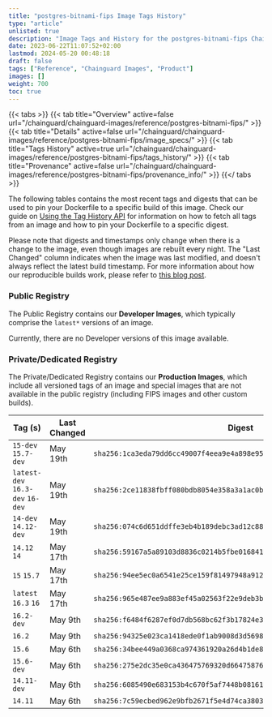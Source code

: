 ```yaml
---
title: "postgres-bitnami-fips Image Tags History"
type: "article"
unlisted: true
description: "Image Tags and History for the postgres-bitnami-fips Chainguard Image"
date: 2023-06-22T11:07:52+02:00
lastmod: 2024-05-20 00:48:18
draft: false
tags: ["Reference", "Chainguard Images", "Product"]
images: []
weight: 700
toc: true
---
```


{{< tabs >}}
{{< tab title="Overview" active=false url="/chainguard/chainguard-images/reference/postgres-bitnami-fips/" >}}
{{< tab title="Details" active=false url="/chainguard/chainguard-images/reference/postgres-bitnami-fips/image_specs/" >}}
{{< tab title="Tags History" active=true url="/chainguard/chainguard-images/reference/postgres-bitnami-fips/tags_history/" >}}
{{< tab title="Provenance" active=false url="/chainguard/chainguard-images/reference/postgres-bitnami-fips/provenance_info/" >}}
{{</ tabs >}}

The following tables contains the most recent tags and digests that can be used to pin your Dockerfile to a specific build of this image. Check our guide on [Using the Tag History API](/chainguard/chainguard-images/using-the-tag-history-api/) for information on how to fetch all tags from an image and how to pin your Dockerfile to a specific digest.

Please note that digests and timestamps only change when there is a change to the image, even though images are rebuilt every night. The "Last Changed" column indicates when the image was last modified, and doesn't always reflect the latest build timestamp. For more information about how our reproducible builds work, please refer to [this blog post](https://www.chainguard.dev/unchained/reproducing-chainguards-reproducible-image-builds).

### Public Registry
The Public Registry contains our **Developer Images**, which typically comprise the `latest*` versions of an image.

Currently, there are no Developer versions of this image available.

### Private/Dedicated Registry
The Private/Dedicated Registry contains our **Production Images**, which include all versioned tags of an image and special images that are not available in the public registry (including FIPS images and other custom builds).

| Tag (s)                           | Last Changed | Digest                                                                    |
|-----------------------------------|--------------|---------------------------------------------------------------------------|
|  `15-dev` `15.7-dev`              | May 19th     | `sha256:1ca3eda79dd6cc49007f4eea9e4a898e95bc7ce76b0f8640ae9b959c8fcbb786` |
|  `latest-dev` `16.3-dev` `16-dev` | May 19th     | `sha256:2ce11838fbff080bdb8054e358a3a1ac0bb9772ba50a4e76512f4157ba935229` |
|  `14-dev` `14.12-dev`             | May 19th     | `sha256:074c6d651ddffe3eb4b189debc3ad12c88278ab82dae0b7d6030f5144ab5c3f2` |
|  `14.12` `14`                     | May 17th     | `sha256:59167a5a89103d8836c0214b5fbe016841d1c50cc8946bc58710cae820600d70` |
|  `15` `15.7`                      | May 17th     | `sha256:94ee5ec0a6541e25ce159f81497948a912728617b5fbfbff364a5bf38ac5b5ad` |
|  `latest` `16.3` `16`             | May 17th     | `sha256:965e487ee9a883ef45a02563f22e9deb3bf8d1fa85743d2a4ce9257c5e4a7193` |
|  `16.2-dev`                       | May 9th      | `sha256:f6484f6287ef0d7db568bc62f3b17824e3b4a4c6fae39cfeb973de7254ad808d` |
|  `16.2`                           | May 9th      | `sha256:94325e023ca1418ede0f1ab9008d3d569801c64ce6379c9c14c7b85a8c081865` |
|  `15.6`                           | May 6th      | `sha256:34bee449a0368ca974361920a26d4b1de87be7d249d286b131d9cdabce9da2ce` |
|  `15.6-dev`                       | May 6th      | `sha256:275e2dc35e0ca436475769320d664758763c3776a10cbff44d7ca7a42287425d` |
|  `14.11-dev`                      | May 6th      | `sha256:6085490e683153b4c670f5af7448b08161aaad4c47b96267ab99bac344cb8b65` |
|  `14.11`                          | May 6th      | `sha256:7c59ecbed962e9bfb2671f5e4d74ca380301de5f0caaa8b5914a934d4be4596c` |

